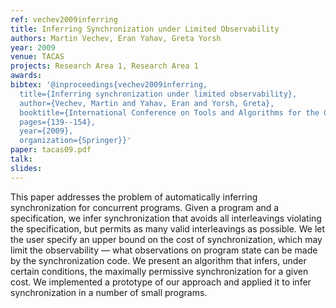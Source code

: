 ```yaml
---
ref: vechev2009inferring
title: Inferring Synchronization under Limited Observability
authors: Martin Vechev, Eran Yahav, Greta Yorsh
year: 2009
venue: TACAS
projects: Research Area 1, Research Area 1
awards: 
bibtex: '@inproceedings{vechev2009inferring,
  title={Inferring synchronization under limited observability},
  author={Vechev, Martin and Yahav, Eran and Yorsh, Greta},
  booktitle={International Conference on Tools and Algorithms for the Construction and Analysis of Systems},
  pages={139--154},
  year={2009},
  organization={Springer}}'
paper: tacas09.pdf
talk: 
slides: 
---
```


This paper addresses the problem of automatically inferring synchronization for concurrent programs. Given a program and a specification, we infer synchronization that avoids all interleavings violating the specification, but permits as many valid interleavings as possible. We let the user specify an upper bound on the cost of synchronization, which may limit the observability — what observations on program state can be made by the synchronization code. We present an algorithm that infers, under certain conditions, the maximally permissive synchronization for a given cost. We implemented a prototype of our approach and applied it to infer synchronization in a number of small programs.
